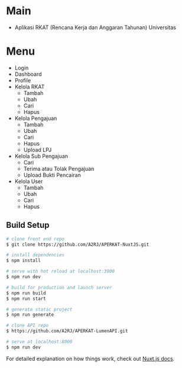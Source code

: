 # Main
- Aplikasi RKAT (Rencana Kerja dan Anggaran Tahunan) Universitas

# Menu
- Login
- Dashboard
- Profile
- Kelola RKAT
    - Tambah
    - Ubah
    - Cari
    - Hapus
- Kelola Pengajuan
    - Tambah
    - Ubah
    - Cari
    - Hapus
    - Upload LPJ
- Kelola Sub Pengajuan
    - Cari
    - Terima atau Tolak Pengajuan
    - Upload Bukti Pencairan
- Kelola User
    - Tambah
    - Ubah
    - Cari
    - Hapus

## Build Setup
```bash
# clone front end repo
$ git clone https://github.com/A2RJ/APERKAT-NuxtJS.git

# install dependencies
$ npm install

# serve with hot reload at localhost:3000
$ npm run dev

# build for production and launch server
$ npm run build
$ npm run start

# generate static project
$ npm run generate

# clone API repo
$ https://github.com/A2RJ/APERKAT-LumenAPI.git

# serve at localhost:8000
$ npm run dev
```

For detailed explanation on how things work, check out [Nuxt.js docs](https://nuxtjs.org).